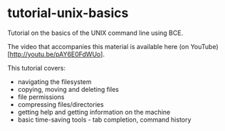 tutorial-unix-basics
=====================

Tutorial on the basics of the UNIX command line using BCE.

The video that accompanies this material is available here (on YouTube)[http://youtu.be/pAY6E0FdWUo].

This tutorial covers:

* navigating the filesystem
* copying, moving and deleting files
* file permissions
* compressing files/directories
* getting help and getting information on the machine
* basic time-saving tools - tab completion, command history
